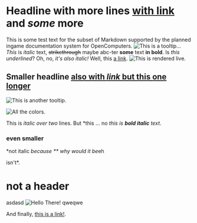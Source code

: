 # Headline with more lines  [with link](huehue) and *some* more

This is some test text for the subset of Markdown supported by the planned ingame documentation system for OpenComputers.
![This is a tooltip...](../../textures/gui/printer_ink.png)
*This* is *italic* text, ~~strikethrough~~ maybe abc-ter **some** text **in bold**. Is _this underlined_? Oh, no, _it's also italic!_ Well, this [a link](blah).
![This is rendered live.](oredict:oc:assembler)
## Smaller headline [also with *link* but this __one__ longer](huehue)

![This is another tooltip.](item:OpenComputers:item@23)

![All the colors.](oredict:craftingPiston)

This is *italic
over two* lines. But *this ... no *this is* **_bold italic_** *text*.

### even smaller

*not italic *because ** why would it be*eh

isn't*.

   # not a header

asdasd ![Hello There!](button_power.png) qweqwe

And finally, [this is a link!](https://avatars1.githubusercontent.com/u/514903).

